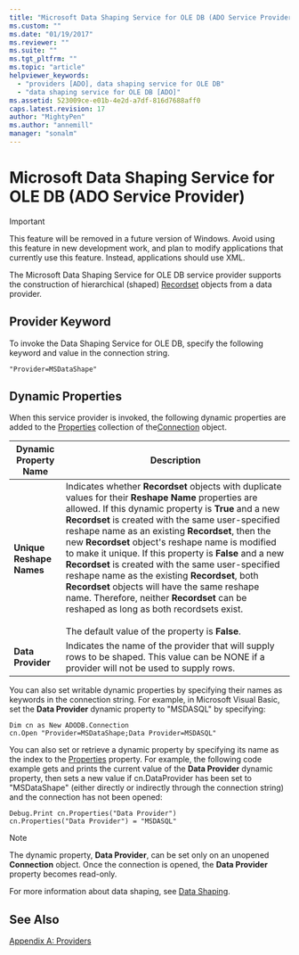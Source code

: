 ```yaml
---
title: "Microsoft Data Shaping Service for OLE DB (ADO Service Provider) | Microsoft Docs"
ms.custom: ""
ms.date: "01/19/2017"
ms.reviewer: ""
ms.suite: ""
ms.tgt_pltfrm: ""
ms.topic: "article"
helpviewer_keywords: 
  - "providers [ADO], data shaping service for OLE DB"
  - "data shaping service for OLE DB [ADO]"
ms.assetid: 523009ce-e01b-4e2d-a7df-816d7688aff0
caps.latest.revision: 17
author: "MightyPen"
ms.author: "annemill"
manager: "sonalm"
---
```

# Microsoft Data Shaping Service for OLE DB (ADO Service Provider)
> [!IMPORTANT]
>  This feature will be removed in a future version of Windows. Avoid using this feature in new development work, and plan to modify applications that currently use this feature. Instead, applications should use XML.  
  
 The Microsoft Data Shaping Service for OLE DB service provider supports the construction of hierarchical (shaped) [Recordset](../../../ado/reference/ado-api/recordset-object-ado.md) objects from a data provider.  
  
## Provider Keyword  
 To invoke the Data Shaping Service for OLE DB, specify the following keyword and value in the connection string.  
  
```  
"Provider=MSDataShape"  
```  
  
## Dynamic Properties  
 When this service provider is invoked, the following dynamic properties are added to the [Properties](../../../ado/reference/ado-api/properties-collection-ado.md) collection of the[Connection](../../../ado/reference/ado-api/connection-object-ado.md) object.  
  
|Dynamic Property Name|Description|  
|---------------------------|-----------------|  
|**Unique Reshape Names**|Indicates whether **Recordset** objects with duplicate values for their **Reshape Name** properties are allowed. If this dynamic property is **True** and a new **Recordset** is created with the same user-specified reshape name as an existing **Recordset**, then the new **Recordset** object's reshape name is modified to make it unique. If this property is **False** and a new **Recordset** is created with the same user-specified reshape name as the existing **Recordset**, both **Recordset** objects will have the same reshape name. Therefore, neither **Recordset** can be reshaped as long as both recordsets exist.<br /><br /> The default value of the property is **False**.|  
|**Data Provider**|Indicates the name of the provider that will supply rows to be shaped. This value can be NONE if a provider will not be used to supply rows.|  
  
 You can also set writable dynamic properties by specifying their names as keywords in the connection string. For example, in Microsoft Visual Basic, set the **Data Provider** dynamic property to "MSDASQL" by specifying:  
  
```  
Dim cn as New ADODB.Connection  
cn.Open "Provider=MSDataShape;Data Provider=MSDASQL"  
```  
  
 You can also set or retrieve a dynamic property by specifying its name as the index to the [Properties](../../../ado/reference/ado-api/properties-collection-ado.md) property. For example, the following code example gets and prints the current value of the **Data Provider** dynamic property, then sets a new value if cn.DataProvider has been set to "MSDataShape" (either directly or indirectly through the connection string) and the connection has not been opened:  
  
```  
Debug.Print cn.Properties("Data Provider")  
cn.Properties("Data Provider") = "MSDASQL"  
```  
  
> [!NOTE]
>  The dynamic property, **Data Provider**, can be set only on an unopened **Connection** object. Once the connection is opened, the **Data Provider** property becomes read-only.  
  
 For more information about data shaping, see [Data Shaping](../../../ado/guide/data/data-shaping-overview.md).  
  
## See Also  
 [Appendix A: Providers](../../../ado/guide/appendixes/appendix-a-providers.md)